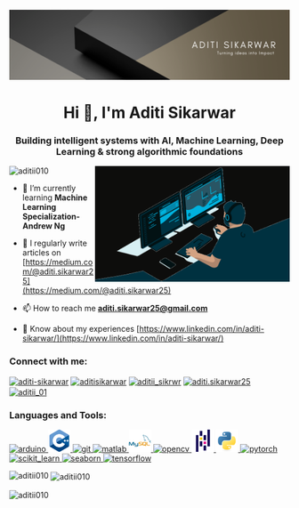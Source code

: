 ![logo](https://github.com/aditii010/aditii010/blob/main/Black%20Gold%20Minimalist%20Elegant%20Business%20LinkedIn%20Banner.png?raw=true)
<h1 align="center">Hi 👋, I'm Aditi Sikarwar</h1>
<h3 align="center">Building intelligent systems with AI, Machine Learning, Deep Learning & strong algorithmic foundations</h3>
<img align="right" alt="coding" width="350" src="https://raw.githubusercontent.com/Potential17/Potential17/master/user%20(2).gif">
<p align="left"> <img src="https://komarev.com/ghpvc/?username=aditii010&label=Profile%20views&color=0e75b6&style=flat" alt="aditii010" /> </p>

- 🌱 I’m currently learning **Machine Learning Specialization- Andrew Ng**

- 📝 I regularly write articles on [https://medium.com/@aditi.sikarwar25](https://medium.com/@aditi.sikarwar25)

- 📫 How to reach me **aditi.sikarwar25@gmail.com**

- 📄 Know about my experiences [https://www.linkedin.com/in/aditi-sikarwar/](https://www.linkedin.com/in/aditi-sikarwar/)

<h3 align="left">Connect with me:</h3>
<p align="left">
<a href="https://linkedin.com/in/aditi-sikarwar" target="blank"><img align="center" src="https://raw.githubusercontent.com/rahuldkjain/github-profile-readme-generator/master/src/images/icons/Social/linked-in-alt.svg" alt="aditi-sikarwar" height="30" width="40" /></a>
<a href="https://kaggle.com/aditisikarwar" target="blank"><img align="center" src="https://raw.githubusercontent.com/rahuldkjain/github-profile-readme-generator/master/src/images/icons/Social/kaggle.svg" alt="aditisikarwar" height="30" width="40" /></a>
<a href="https://instagram.com/aditii_sikrwr" target="blank"><img align="center" src="https://raw.githubusercontent.com/rahuldkjain/github-profile-readme-generator/master/src/images/icons/Social/instagram.svg" alt="aditii_sikrwr" height="30" width="40" /></a>
<a href="https://medium.com/aditi.sikarwar25" target="blank"><img align="center" src="https://raw.githubusercontent.com/rahuldkjain/github-profile-readme-generator/master/src/images/icons/Social/medium.svg" alt="aditi.sikarwar25" height="30" width="40" /></a>
<a href="https://www.leetcode.com/aditii_01" target="blank"><img align="center" src="https://raw.githubusercontent.com/rahuldkjain/github-profile-readme-generator/master/src/images/icons/Social/leet-code.svg" alt="aditii_01" height="30" width="40" /></a>
</p>

<h3 align="left">Languages and Tools:</h3>
<p align="left"> <a href="https://www.arduino.cc/" target="_blank" rel="noreferrer"> <img src="https://cdn.worldvectorlogo.com/logos/arduino-1.svg" alt="arduino" width="40" height="40"/> </a> <a href="https://www.w3schools.com/cpp/" target="_blank" rel="noreferrer"> <img src="https://raw.githubusercontent.com/devicons/devicon/master/icons/cplusplus/cplusplus-original.svg" alt="cplusplus" width="40" height="40"/> </a> <a href="https://git-scm.com/" target="_blank" rel="noreferrer"> <img src="https://www.vectorlogo.zone/logos/git-scm/git-scm-icon.svg" alt="git" width="40" height="40"/> </a> <a href="https://www.mathworks.com/" target="_blank" rel="noreferrer"> <img src="https://upload.wikimedia.org/wikipedia/commons/2/21/Matlab_Logo.png" alt="matlab" width="40" height="40"/> </a> <a href="https://www.mysql.com/" target="_blank" rel="noreferrer"> <img src="https://raw.githubusercontent.com/devicons/devicon/master/icons/mysql/mysql-original-wordmark.svg" alt="mysql" width="40" height="40"/> </a> <a href="https://opencv.org/" target="_blank" rel="noreferrer"> <img src="https://www.vectorlogo.zone/logos/opencv/opencv-icon.svg" alt="opencv" width="40" height="40"/> </a> <a href="https://pandas.pydata.org/" target="_blank" rel="noreferrer"> <img src="https://raw.githubusercontent.com/devicons/devicon/2ae2a900d2f041da66e950e4d48052658d850630/icons/pandas/pandas-original.svg" alt="pandas" width="40" height="40"/> </a> <a href="https://www.python.org" target="_blank" rel="noreferrer"> <img src="https://raw.githubusercontent.com/devicons/devicon/master/icons/python/python-original.svg" alt="python" width="40" height="40"/> </a> <a href="https://pytorch.org/" target="_blank" rel="noreferrer"> <img src="https://www.vectorlogo.zone/logos/pytorch/pytorch-icon.svg" alt="pytorch" width="40" height="40"/> </a> <a href="https://scikit-learn.org/" target="_blank" rel="noreferrer"> <img src="https://upload.wikimedia.org/wikipedia/commons/0/05/Scikit_learn_logo_small.svg" alt="scikit_learn" width="40" height="40"/> </a> <a href="https://seaborn.pydata.org/" target="_blank" rel="noreferrer"> <img src="https://seaborn.pydata.org/_images/logo-mark-lightbg.svg" alt="seaborn" width="40" height="40"/> </a> <a href="https://www.tensorflow.org" target="_blank" rel="noreferrer"> <img src="https://www.vectorlogo.zone/logos/tensorflow/tensorflow-icon.svg" alt="tensorflow" width="40" height="40"/> </a> </p>

<p><img align="left" src="https://github-readme-stats.vercel.app/api/top-langs?username=aditii010&show_icons=true&locale=en&layout=compact" alt="aditii010" /></p>

<p>&nbsp;<img align="center" src="https://github-readme-stats.vercel.app/api?username=aditii010&show_icons=true&locale=en" alt="aditii010" /></p>

<p><img align="center" src="https://github-readme-streak-stats.herokuapp.com/?user=aditii010&" alt="aditii010" /></p>
